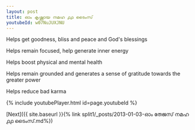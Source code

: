 ```yaml
---
layout: post
title: ഓം കൃഷ്ണായ നമഹ ൧൧ ടൈംസ്
youtubeId: w07NuJUXJNU
---
```

 
 
Helps get goodness, bliss and peace and God's blessings
 
Helps remain focused, help generate inner energy 
 
Helps boost physical and mental health 
 
Helps remain grounded and generates a sense of gratitude towards the greater power 
 
Helps reduce bad karma
 
 
 
 


{% include youtubePlayer.html id=page.youtubeId %}
 
[Next]({{ site.baseurl }}{% link  split1/_posts/2013-01-03-ഓം തേജസ് നമഹ ൧൧ ടൈംസ്.md%})
 
